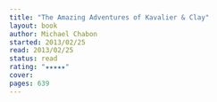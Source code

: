 ```yaml
---
title: "The Amazing Adventures of Kavalier & Clay"
layout: book
author: Michael Chabon
started: 2013/02/25
read: 2013/02/25
status: read
rating: "★★★★★"
cover: 
pages: 639
---
```


